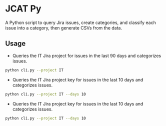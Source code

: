 # JCAT Py
A Python script to query Jira issues, create categories, and classify each issue into a category, then generate CSVs from the data.

## Usage
- Queries the IT Jira project for issues in the last 90 days and categorizes issues.
```sh
python cli.py --project IT
```
- Queries the IT Jira project key for issues in the last 10 days and categorizes issues.
```sh
python cli.py --project IT --days 10
```
- Queries the IT Jira project key for issues in the last 10 days and categorizes issues.
```sh
python cli.py --project IT --days 10
```